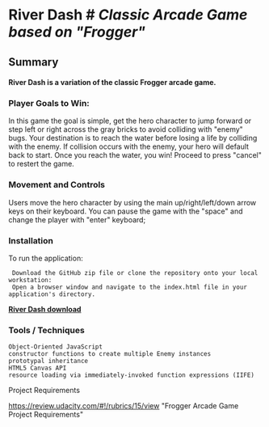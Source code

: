 # River Dash # ***Classic Arcade Game based on "Frogger"*** 

## Summary

#### River Dash  is a variation of the classic Frogger arcade game.

### Player Goals to Win:

In this game the goal is simple, get the hero character to jump forward or step left or right across the gray bricks to avoid colliding with "enemy" bugs. Your destination is to reach the water before losing a life by colliding with the enemy. If collision occurs with the enemy, your hero will default back to start. Once you reach the water, you win! Proceed to press "cancel" to restert the game.

### Movement and Controls

Users move the hero character by using the main up/right/left/down arrow keys on their keyboard. You can pause the game with the "space" and change the player with "enter" keyboard;

### Installation

To run the application:

     Download the GitHub zip file or clone the repository onto your local workstation:
     Open a browser window and navigate to the index.html file in your application's directory.


[**River Dash download**](https://github.com/mmisanko1969/Udacity-projects/tree/master/Mark_Misanko_ArdadeGame/frontend-nanodegree-arcade-game-master)

### Tools / Techniques

    Object-Oriented JavaScript
    constructor functions to create multiple Enemy instances
    prototypal inheritance
    HTML5 Canvas API
    resource loading via immediately-invoked function expressions (IIFE)

Project Requirements

https://review.udacity.com/#!/rubrics/15/view "Frogger Arcade Game Project Requirements"

